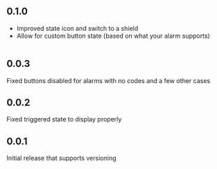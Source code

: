 ## 0.1.0
- Improved state icon and switch to a shield
- Allow for custom button state (based on what your alarm supports)

```yaml
```

## 0.0.3
Fixed buttons disabled for alarms with no codes and a few other cases

## 0.0.2
Fixed triggered state to display properly

## 0.0.1
Initial release that supports versioning